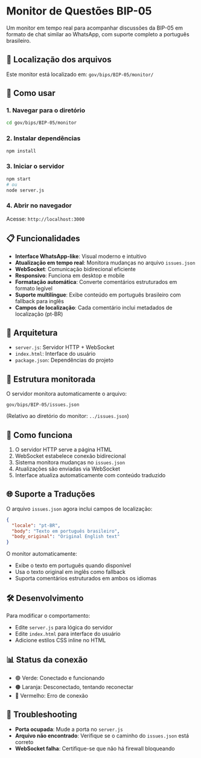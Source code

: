 # Monitor de Questões BIP-05

Um monitor em tempo real para acompanhar discussões da BIP-05 em formato de chat similar ao WhatsApp, com suporte completo a português brasileiro.

## 📁 Localização dos arquivos

Este monitor está localizado em: `gov/bips/BIP-05/monitor/`

## 🚀 Como usar

### 1. Navegar para o diretório
```bash
cd gov/bips/BIP-05/monitor
```

### 2. Instalar dependências
```bash
npm install
```

### 3. Iniciar o servidor
```bash
npm start
# ou
node server.js
```

### 4. Abrir no navegador
Acesse: `http://localhost:3000`

## 📋 Funcionalidades

- **Interface WhatsApp-like**: Visual moderno e intuitivo
- **Atualização em tempo real**: Monitora mudanças no arquivo `issues.json`
- **WebSocket**: Comunicação bidirecional eficiente
- **Responsivo**: Funciona em desktop e mobile
- **Formatação automática**: Converte comentários estruturados em formato legível
- **Suporte multilíngue**: Exibe conteúdo em português brasileiro com fallback para inglês
- **Campos de localização**: Cada comentário inclui metadados de localização (pt-BR)

## 🔧 Arquitetura

- `server.js`: Servidor HTTP + WebSocket
- `index.html`: Interface do usuário
- `package.json`: Dependências do projeto

## 📁 Estrutura monitorada

O servidor monitora automaticamente o arquivo:
```
gov/bips/BIP-05/issues.json
```
(Relativo ao diretório do monitor: `../issues.json`)

## 🔄 Como funciona

1. O servidor HTTP serve a página HTML
2. WebSocket estabelece conexão bidirecional
3. Sistema monitora mudanças no `issues.json`
4. Atualizações são enviadas via WebSocket
5. Interface atualiza automaticamente com conteúdo traduzido

## 🌐 Suporte a Traduções

O arquivo `issues.json` agora inclui campos de localização:

```json
{
  "locale": "pt-BR",
  "body": "Texto em português brasileiro",
  "body_original": "Original English text"
}
```

O monitor automaticamente:
- Exibe o texto em português quando disponível
- Usa o texto original em inglês como fallback
- Suporta comentários estruturados em ambos os idiomas

## 🛠️ Desenvolvimento

Para modificar o comportamento:
- Edite `server.js` para lógica do servidor
- Edite `index.html` para interface do usuário
- Adicione estilos CSS inline no HTML

## 📊 Status da conexão

- 🟢 Verde: Conectado e funcionando
- 🟠 Laranja: Desconectado, tentando reconectar
- 🔴 Vermelho: Erro de conexão

## 🐛 Troubleshooting

- **Porta ocupada**: Mude a porta no `server.js`
- **Arquivo não encontrado**: Verifique se o caminho do `issues.json` está correto
- **WebSocket falha**: Certifique-se que não há firewall bloqueando
